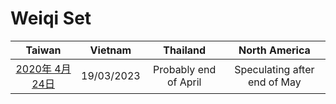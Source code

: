 # Weiqi Set

| Taiwan | Vietnam | Thailand | North America |
| :-: | :-: | :-: | :-: |
| [2020年 4月 24日](http://9y.bfage.com/news/detail/2365) | 19/03/2023 | Probably end of April | Speculating after end of May |
